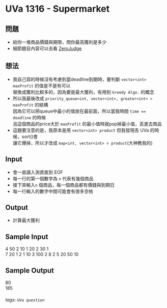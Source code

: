 
# UVa 1316 - Supermarket

## 問題
* 給你一堆商品價錢與期限，問你最高獲利是多少
* 細節題目內容可以去看 [ZeroJudge](https://zerojudge.tw/ShowProblem?problemid=f448)

## 想法
* 我自己寫的時候沒有考慮到當deadline到期時，要判斷 `vector<int> maxProfit` 的值是不是有可以  
替換成獲利比較多的，因為要是最大獲利，有用到 `Greedy Algo.` 的概念
* 所以我最後改成 `priority_queue<int, vector<int>, greater<int> > maxProfit` 的結構  
因為它可以把queue中最小的值放在最前面，所以當我時間 `time == deadline` 的時候   
且這個商品的price大於 `maxProfit` 的最小值時就pop掉最小值，丟進去商品
* 這題要注意的是，我原本是用 `vector<int> product` 但我發現丟 UVa 的時候，sort()會  
讓它爆掉，所以才改成 `map<int, vector<int> > product`(大神教我的)

## Input
* 會一直讀入測資直到 EOF
* 每一行的第一個數字為 `n` 代表有幾個商品
* 接下來輸入`n` 個商品，每一個商品都有價錢與到期日
* 每一行輸入的數字中間可能會有很多空格

## Output
* 計算最大獲利

## Sample Input
4 50 2 10 1 20 2 30 1  
7 20 1 2 1 10 3 100 2 8 2 5 20 50 10  

## Sample Output
80  
185  

###### tags: `UVa question`